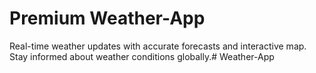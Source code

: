 # Premium Weather-App
Real-time weather updates with accurate forecasts and interactive map. Stay informed about weather conditions globally.# Weather-App
